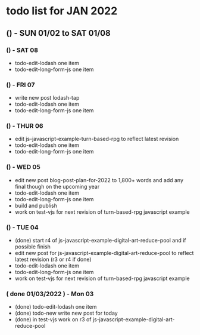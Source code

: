 # todo list for JAN 2022

<!--
## () - SUN 01/23 to  SAT 01/29
## () - SUN 01/16 to  SAT 01/22
## () - SUN 01/09 to  SAT 01/15
-->

## () - SUN 01/02 to  SAT 01/08

### () - SAT 08
* todo-edit-lodash one item
* todo-edit-long-form-js one item

### () - FRI 07
* write new post lodash-tap
* todo-edit-lodash one item
* todo-edit-long-form-js one item

### () - THUR 06
* edit js-javascript-example-turn-based-rpg to reflect latest revision
* todo-edit-lodash one item
* todo-edit-long-form-js one item

### () - WED 05
* edit new post blog-post-plan-for-2022 to 1,800+ words and add any final though on the upcoming year
* todo-edit-lodash one item
* todo-edit-long-form-js one item
* build and publish
* work on test-vjs for next revision of turn-based-rpg javascript example

### () - TUE 04
* (done) start r4 of js-javascript-example-digital-art-reduce-pool and if possible finish
* edit new post for js-javascript-example-digital-art-reduce-pool to reflect latest revision (r3 or r4 if done)
* todo-edit-lodash one item
* todo-edit-long-form-js one item
* work on test-vjs for next revision of turn-based-rpg javascript example

### ( done 01/03/2022 ) - Mon 03
* (done) todo-edit-lodash one item
* (done) todo-new write new post for today
* (done) in test-vjs work on r3 of js-javascript-example-digital-art-reduce-pool
